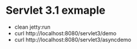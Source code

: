 # Servlet 3.1 exmaple

* clean jetty:run
* curl http://localhost:8080/servlet3/demo
* curl http://localhost:8080/servlet3/asyncdemo
